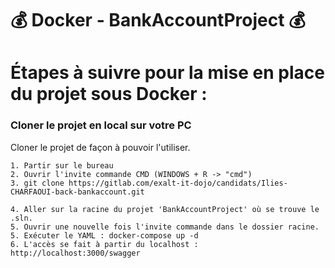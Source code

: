 # 💰 **Docker - BankAccountProject** 💰

# Étapes à suivre pour la mise en place du projet sous Docker :

### Cloner le projet en local sur votre PC

Cloner le projet de façon à pouvoir l'utiliser.

```
1. Partir sur le bureau
2. Ouvrir l'invite commande CMD (WINDOWS + R -> "cmd")
3. git clone https://gitlab.com/exalt-it-dojo/candidats/Ilies-CHARFAOUI-back-bankaccount.git

4. Aller sur la racine du projet 'BankAccountProject' où se trouve le .sln.
5. Ouvrir une nouvelle fois l'invite commande dans le dossier racine.
5. Exécuter le YAML : docker-compose up -d
6. L'accès se fait à partir du localhost : http://localhost:3000/swagger
```




 






